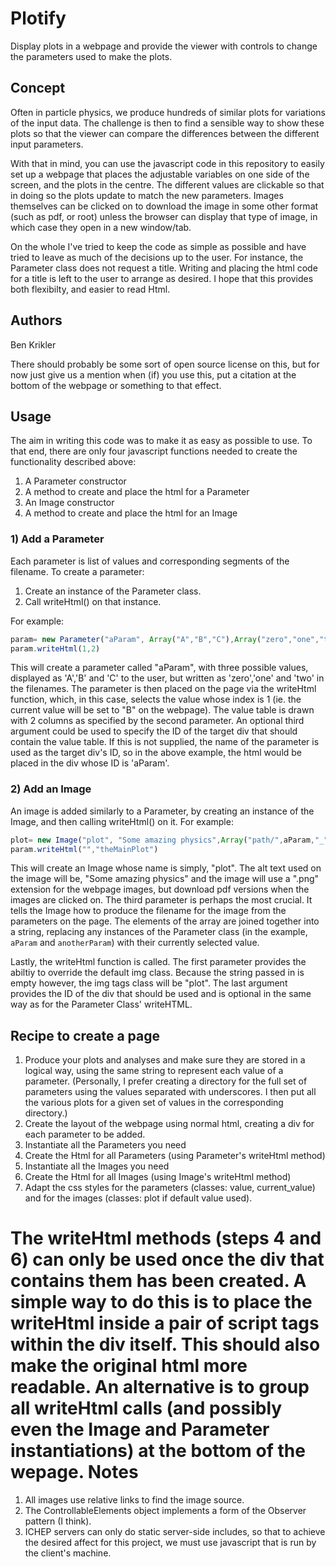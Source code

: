 Plotify
=======
Display plots in a webpage and provide the viewer with controls to change the parameters used to make the plots.

Concept
-------
Often in particle physics, we produce hundreds of similar plots for variations of the input data.
The challenge is then to find a sensible way to show these plots so that the viewer can compare the differences between the different input parameters.

With that in mind, you can use the javascript code in this repository to easily set up a webpage that places the adjustable variables on one side of the screen, and the plots in the centre.
The different values are clickable so that in doing so the plots update to match the new parameters. Images themselves can be clicked on to download the image in some other format (such as pdf, or root) unless the browser can display that type of image, in which case they open in a new window/tab.

On the whole I've tried to keep the code as simple as possible and have tried to leave as much of the decisions up to the user.
For instance, the Parameter class does not request a title.  Writing and placing the html code for a title is left to the user to arrange as desired.
I hope that this provides both flexibilty, and easier to read Html.

Authors 
-------
Ben Krikler

There should probably be some sort of open source license on this, but for now just give us a mention when (if) you use this, put a citation at the bottom of the webpage or something to that effect.

Usage
-----
The aim in writing this code was to make it as easy as possible to use.
To that end, there are only four javascript functions needed to create the functionality described above:

1. A Parameter constructor
2. A method to create and place the html for a Parameter
3. An Image constructor
4. A method to create and place the html for an Image

### 1) Add a Parameter
Each parameter is list of values and corresponding segments of the filename.
To create a parameter:

1. Create an instance of the Parameter class.
2. Call writeHtml() on that instance.

For example:

```javascript
param= new Parameter("aParam", Array("A","B","C"),Array("zero","one","two"))
param.writeHtml(1,2)
```
This will create a parameter called "aParam", with three possible values, displayed as 'A','B' and 'C' to the user, but written as 'zero','one' and 'two' in the filenames.
The parameter is then placed on the page via the writeHtml function, which, in this case, selects the value whose index is 1 (ie. the current value will be set to "B" on the webpage).
The value table is drawn with 2 columns as specified by the second parameter.
An optional third argument could be used to specify the ID of the target div that should contain the value table.
If this is not supplied, the name of the parameter is used as the target div's ID, so in the above example, the html would be placed in the div whose ID is 'aParam'.

### 2) Add an Image
An image is added similarly to a Parameter, by creating an instance of the Image, and then calling writeHtml() on it.
For example:

```javascript
plot= new Image("plot", "Some amazing physics",Array("path/",aParam,"_",anotherParam,"/plot"),"png","pdf")
param.writeHtml("","theMainPlot")
```
This will create an Image whose name is simply, "plot".  The alt text used on the image will be, "Some amazing physics" and the image will use a ".png" extension for the webpage images, but download pdf versions when the images are clicked on.
The third parameter is perhaps the most crucial.  It tells the Image how to produce the filename for the image from the parameters on the page.  The elements of the array are joined together into a string, replacing any instances of the Parameter class (in the example, `aParam` and `anotherParam`) with their currently selected value.

Lastly, the writeHtml function is called.  The first parameter provides the abiltiy to override the default img class.  Because the string passed in is empty however, the img tags class will be "plot".  The last argument provides the ID of the div that should be used and is optional in the same way as for the Parameter Class' writeHTML.

Recipe to create a page
-----------------------
1. Produce your plots and analyses and make sure they are stored in a logical way, using the same string to represent each value of a parameter. 
   (Personally, I prefer creating a directory for the full set of parameters using the values separated with underscores. I then put all the various plots for a given set of values in the corresponding directory.)
2. Create the layout of the webpage using normal html, creating a div for each parameter to be added.
3. Instantiate all the Parameters you need
4. Create the Html for all Parameters (using Parameter's writeHtml method)
5. Instantiate all the Images you need
6. Create the Html for all Images (using Image's writeHtml method)
7. Adapt the css styles for the parameters (classes: value, current_value) and for the images (classes: plot if default value used).

The writeHtml methods (steps 4 and 6) can only be used once the div that contains them has been created.  A simple way to do this is to place the writeHtml inside a pair of script tags within the div itself.  This should also make the original html more readable. An alternative is to group all writeHtml calls (and possibly even the Image and Parameter instantiations) at the bottom of the wepage.
Notes
=====
1. All images use relative links to find the image source.
2. The ControllableElements object implements a form of the Observer pattern (I think).
3. ICHEP servers can only do static server-side includes, so that to achieve the desired affect for this project, we must use javascript that is run by the client's machine.
